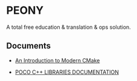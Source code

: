 # PEONY

A total free education &amp; translation &amp; ops solution.


## Documents

- [An Introduction to Modern CMake](https://cliutils.gitlab.io/modern-cmake/)

- [POCO C++ LIBRARIES DOCUMENTATION](https://pocoproject.org/documentation.html)
